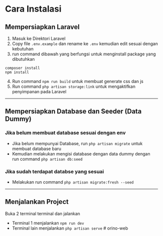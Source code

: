 # Cara Instalasi

## Mempersiapkan Laravel

1. Masuk ke Direktori Laravel
2. Copy file `.env.example` dan rename ke `.env` kemudian edit sesuai dengan kebutuhan
3. run command dibawah yang berfungsi untuk menginstall package yang dibutuhkan

```
composer install
npm install
```
4. Run command `npm run build` untuk membuat generate css dan js
5. Run command `php artisan storage:link` untuk mengaktifkan penyimpanan pada Laravel
---
## Mempersiapkan Database dan Seeder (Data Dummy)
### Jika belum membuat database sesuai dengan env
- Jika belum mempunyai Database, run `php artisan migrate` untuk membuat database baru
- Kemudian melakukan mengisi database dengan data dummy dengan run command `php artisan db:seed`

### Jika sudah terdapat databse yang sesuai
- Melakukan run command `php artisan migrate:fresh --seed`
---
## Menjalankan Project
Buka 2 terminal terminal dan jalankan
- Terminal 1 menjalankan `npm run dev`
- Terminal lain menjalankan `php artisan serve`
#   o r i n o - w e b  
 